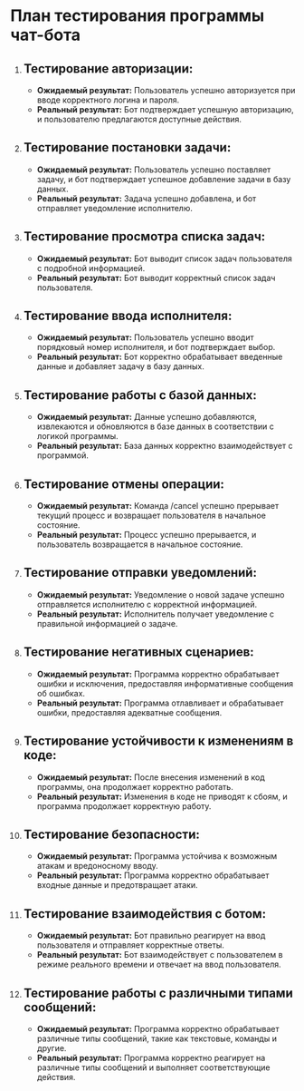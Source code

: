 <h1>План тестирования программы чат-бота</h1>
<ol>
    <li>
        <h2>Тестирование авторизации:</h2>
        <ul>
            <li><strong>Ожидаемый результат:</strong> Пользователь успешно авторизуется при вводе корректного логина и пароля.</li>
            <li><strong>Реальный результат:</strong> Бот подтверждает успешную авторизацию, и пользователю предлагаются доступные действия.</li>
        </ul>
    </li>
    <li>
        <h2>Тестирование постановки задачи:</h2>
        <ul>
            <li><strong>Ожидаемый результат:</strong> Пользователь успешно поставляет задачу, и бот подтверждает успешное добавление задачи в базу данных.</li>
            <li><strong>Реальный результат:</strong> Задача успешно добавлена, и бот отправляет уведомление исполнителю.</li>
        </ul>
    </li>
    <li>
        <h2>Тестирование просмотра списка задач:</h2>
        <ul>
            <li><strong>Ожидаемый результат:</strong> Бот выводит список задач пользователя с подробной информацией.</li>
            <li><strong>Реальный результат:</strong> Бот выводит корректный список задач пользователя.</li>
        </ul>
    </li>
    <li>
        <h2>Тестирование ввода исполнителя:</h2>
        <ul>
            <li><strong>Ожидаемый результат:</strong> Пользователь успешно вводит порядковый номер исполнителя, и бот подтверждает выбор.</li>
            <li><strong>Реальный результат:</strong> Бот корректно обрабатывает введенные данные и добавляет задачу в базу данных.</li>
        </ul>
    </li>
    <li>
        <h2>Тестирование работы с базой данных:</h2>
        <ul>
            <li><strong>Ожидаемый результат:</strong> Данные успешно добавляются, извлекаются и обновляются в базе данных в соответствии с логикой программы.</li>
            <li><strong>Реальный результат:</strong> База данных корректно взаимодействует с программой.</li>
        </ul>
    </li>
    <li>
        <h2>Тестирование отмены операции:</h2>
        <ul>
            <li><strong>Ожидаемый результат:</strong> Команда /cancel успешно прерывает текущий процесс и возвращает пользователя в начальное состояние.</li>
            <li><strong>Реальный результат:</strong> Процесс успешно прерывается, и пользователь возвращается в начальное состояние.</li>
        </ul>
    </li>
    <li>
        <h2>Тестирование отправки уведомлений:</h2>
        <ul>
            <li><strong>Ожидаемый результат:</strong> Уведомление о новой задаче успешно отправляется исполнителю с корректной информацией.</li>
            <li><strong>Реальный результат:</strong> Исполнитель получает уведомление с правильной информацией о задаче.</li>
        </ul>
    </li>
    <li>
        <h2>Тестирование негативных сценариев:</h2>
        <ul>
            <li><strong>Ожидаемый результат:</strong> Программа корректно обрабатывает ошибки и исключения, предоставляя информативные сообщения об ошибках.</li>
            <li><strong>Реальный результат:</strong> Программа отлавливает и обрабатывает ошибки, предоставляя адекватные сообщения.</li>
        </ul>
    </li>
    <li>
        <h2>Тестирование устойчивости к изменениям в коде:</h2>
        <ul>
            <li><strong>Ожидаемый результат:</strong> После внесения изменений в код программы, она продолжает корректно работать.</li>
            <li><strong>Реальный результат:</strong> Изменения в коде не приводят к сбоям, и программа продолжает корректную работу.</li>
        </ul>
    </li>
    <li>
        <h2>Тестирование безопасности:</h2>
        <ul>
            <li><strong>Ожидаемый результат:</strong> Программа устойчива к возможным атакам и вредоносному вводу.</li>
            <li><strong>Реальный результат:</strong> Программа корректно обрабатывает входные данные и предотвращает атаки.</li>
        </ul>
    </li>
    <li>
        <h2>Тестирование взаимодействия с ботом:</h2>
        <ul>
            <li><strong>Ожидаемый результат:</strong> Бот правильно реагирует на ввод пользователя и отправляет корректные ответы.</li>
            <li><strong>Реальный результат:</strong> Бот взаимодействует с пользователем в режиме реального времени и отвечает на ввод пользователя.</li>
        </ul>
    </li>
    <li>
        <h2>Тестирование работы с различными типами сообщений:</h2>
        <ul>
            <li><strong>Ожидаемый результат:</strong> Программа корректно обрабатывает различные типы сообщений, такие как текстовые, команды и другие.</li>
            <li><strong>Реальный результат:</strong> Программа корректно реагирует на различные типы сообщений и выполняет соответствующие действия.</li>
        </ul>
    </li>
</ol>
</body>
</html>
